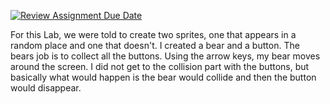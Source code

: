 [![Review Assignment Due Date](https://classroom.github.com/assets/deadline-readme-button-8d59dc4de5201274e310e4c54b9627a8934c3b88527886e3b421487c677d23eb.svg)](https://classroom.github.com/a/P4o6z4mW)

For this Lab, we were told to create two sprites, one that appears in a random place and one that doesn't. I created a bear and a button. The bears job is to collect all the buttons. Using the arrow keys, my bear moves around the screen. I did not get to the collision part with the buttons, but basically what would happen is the bear would collide and then the button would disappear. 
